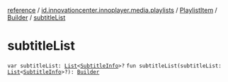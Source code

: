 [reference](../../../index.md) / [id.innovationcenter.innoplayer.media.playlists](../../index.md) / [PlaylistItem](../index.md) / [Builder](index.md) / [subtitleList](./subtitle-list.md)

# subtitleList

`var subtitleList: `[`List`](https://kotlinlang.org/api/latest/jvm/stdlib/kotlin.collections/-list/index.html)`<`[`SubtitleInfo`](../../../id.innovationcenter.innoplayer.media.captions/-subtitle-info/index.md)`>?`
`fun subtitleList(subtitleList: `[`List`](https://kotlinlang.org/api/latest/jvm/stdlib/kotlin.collections/-list/index.html)`<`[`SubtitleInfo`](../../../id.innovationcenter.innoplayer.media.captions/-subtitle-info/index.md)`>?): `[`Builder`](index.md)